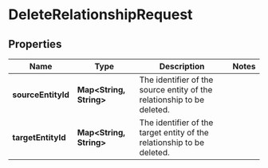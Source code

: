 

# DeleteRelationshipRequest

## Properties

Name | Type | Description | Notes
------------ | ------------- | ------------- | -------------
**sourceEntityId** | **Map&lt;String, String&gt;** | The identifier of the source entity of the relationship to be deleted. | 
**targetEntityId** | **Map&lt;String, String&gt;** | The identifier of the target entity of the relationship to be deleted. | 



